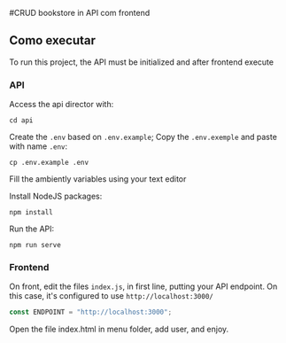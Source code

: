 #CRUD bookstore in API com frontend

## Como executar

To run this project, the API must be initialized and after frontend execute

### API

Access the api director with:

```
cd api
```

Create the `.env` based on `.env.example`;
Copy the `.env.exemple` and paste with name `.env`:
```
cp .env.example .env
```

Fill the ambiently variables using your text editor

Install NodeJS packages:
```
npm install
```

Run the API:
```
npm run serve
```

### Frontend
On front, edit the files `index.js`, in first line, putting your API endpoint. On this case, it's configured to use `http://localhost:3000/`

```javascript
const ENDPOINT = "http://localhost:3000";
```

Open the file index.html in menu folder, add user, and enjoy.